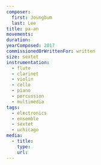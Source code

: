 ```yaml
---
composer:
  first: Joungbum
  last: Lee
title: pa-an
movements:
duration:
yearComposed: 2017
commissionedOrWrittenFor: written
size: sextet
instrumentation:
  - flute
  - clarinet
  - violin
  - cello
  - piano
  - percussion
  - multimedia
tags:
  - electronics
  - ensemble
  - sextet
  - uchicago
media:
  - title:
    type:
    url:
---
```

